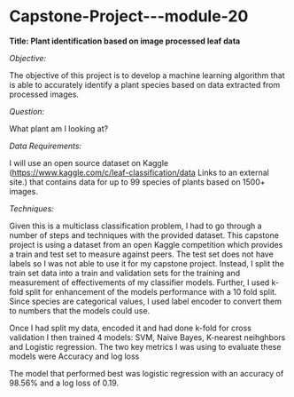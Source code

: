 # Capstone-Project---module-20

**Title: Plant identification based on image processed leaf data**
 

*Objective:* 

The objective of this project is to develop a machine learning algorithm that is able to accurately identify a plant species based on data extracted from processed images. 

 

*Question:* 

What plant am I looking at? 

 

*Data Requirements:*

I will use an open source dataset on Kaggle (https://www.kaggle.com/c/leaf-classification/data Links to an external site.) that contains data for up to 99 species of plants based on 1500+ images. 

 

*Techniques:*

Given this is a multiclass classification problem, I had to go through a number of steps and techniques with the provided dataset. This capstone project is using a dataset from an open Kaggle competition which provides a train and test set to measure against peers. The test set does not have labels so I was not able to use it for my capstone project. Instead, I split the train set data into a train and validation sets for the training and measurement of effectivements of my classifier models. Further, I used k-fold split for enhancement of the models performance with a 10 fold split. Since species are categorical values, I used label encoder to convert them to numbers that the models could use. 

Once I had split my data, encoded it and had done k-fold for cross validation I then trained 4 models: SVM, Naive Bayes, K-nearest neihghbors and Logistic regression. The two key metrics I was using to evaluate these models were Accuracy and log loss

The model that performed best was logistic regression with an accuracy of 98.56% and a log loss of 0.19. 
 
